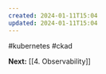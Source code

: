 ```yaml
---
created: 2024-01-11T15:04
updated: 2024-01-11T15:04
---
```

#kubernetes #ckad 


**Next:** [[4. Observability]]